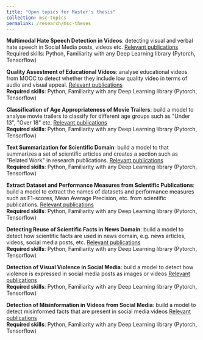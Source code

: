 ```yaml
---
title: "Open topics for Master's thesis"
collection: msc-topics
permalink: /research/msc-theses
---
```





  **Multimodal Hate Speech Detection in Videos**: detecting visual and verbal hate speech in Social Media posts, videos etc. [Relevant publications](https://scholar.google.com/scholar?hl=en&as_sdt=0%2C5&q=multimodal+hate+speech&btnG=)<br/>
  Required skills: Python, Familiarity with any Deep Learning library (Pytorch, Tensorflow)


  **Quality Assestment of Educational Videos**: analyse educational videos from MOOC to detect whether they include low quality video in terms of audio and visual appeal. [Relevant publications](https://scholar.google.com/scholar?hl=en&as_sdt=0%2C5&q=%22video+quality+assessment%22+%22mooc%22&btnG=)<br/>
  **Required skills**: Python, Familiarity with any Deep Learning library (Pytorch, Tensorflow)


  **Classification of Age Appropriateness of Movie Trailers**: build a model to analyse movie trailers to classify for different age groups such as "Under 13", "Over 18" etc. [Relevant publications](https://scholar.google.com/scholar?hl=en&as_sdt=0%2C5&as_ylo=2016&q=violence+scene+movie&btnG=)<br/>
  **Required skills**: Python, Familiarity with any Deep Learning library (Pytorch, Tensorflow)


  **Text Summarization for Scientific Domain**: build a model to that summarizes a set of scientific articles and creates a section such as "Related Work" in research publications. [Relevant publications](https://scholar.google.com/scholar?hl=en&as_sdt=0%2C5&as_ylo=2016&q=text+summarization+scholarly+data&btnG=)<br/>
  **Required skills**: Python, Familiarity with any Deep Learning library (Pytorch, Tensorflow)


  **Extract Dataset and Performance Measures from Scientific Publications**: build a model to extract the names of datasets and performance measures such as F1-scores, Mean Average Precision, etc. from scientific publications. [Relevant publications](https://scholar.google.com/scholar?hl=en&as_sdt=0%2C5&as_ylo=2016&q=extract+dataset+names+from+scholarly+data&btnG=)<br/>
  **Required skills**: Python, Familiarity with any Deep Learning library (Pytorch, Tensorflow)


  **Detecting Reuse of Scientific Facts in News Domain**: build a model to detect how scientific facts are used in news domain, e.g. news articles, videos, social media posts, etc. [Relevant publications](https://scholar.google.com/scholar?hl=en&as_sdt=0%2C5&as_ylo=2016&q=violence+scene+movie&btnG=)<br/>
  **Required skills**: Python, Familiarity with any Deep Learning library (Pytorch, Tensorflow)


  **Detection of Visual Violence in Social Media**: build a model to detect how violence is expressed in social media posts as images or videos [Relevant publications](https://scholar.google.com/scholar?hl=en&as_sdt=0%2C5&as_ylo=2016&q=visual+violence&btnG=)<br/>
  **Required skills**: Python, Familiarity with any Deep Learning library (Pytorch, Tensorflow)


  **Detection of Misinformation in Videos from Social Media**: build a model to detect misinformed facts that are present in social media videos [Relevant publications](https://scholar.google.com/scholar?hl=en&as_sdt=0%2C5&as_ylo=2016&q=misinformation+in+videos&btnG=&oq=mis)<br/>
  **Required skills**: Python, Familiarity with any Deep Learning library (Pytorch, Tensorflow)
